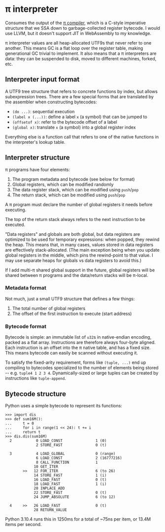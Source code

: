 # π interpreter
Consumes the output of the [π compiler](pi-compiler.md), which is a C-style imperative structure that we SSA down to garbage-collected register bytecode. I would use LLVM, but it doesn't support JIT in WebAssembly to my knowledge.

π interpreter values are all heap-allocated UTF9s that never refer to one another. This means GC is a flat loop over the register table, making generational GC trivial to implement. It also means that a π interpreters are data: they can be suspended to disk, moved to different machines, forked, etc.


## Interpreter input format
A UTF9 tree structure that refers to concrete functions by index, but allows subexpression trees. There are a few special forms that are translated by the assembler when constructing bytecodes:

+ `(do ...)`: sequential execution
+ `(label x (...))`: define a label `x` (a symbol) that can be jumped to
+ `(offsetof x)`: refer to the bytecode offset of a label
+ `(global x)`: translate `x` (a symbol) into a global register index

Everything else is a function call that refers to one of the native functions in the interpreter's lookup table.


## Interpreter structure
π programs have four elements:

1. The program metadata and bytecode (see below for format)
2. Global registers, which can be modified randomly
3. The data register stack, which can be modified using `push`/`pop`
4. The return stack, which can be modified using `push`/`pop`

A π program must declare the number of global registers it needs before executing.

The top of the return stack always refers to the next instruction to be executed.

"Data registers" and globals are both global, but data registers are optimized to be used for temporary expressions: when popped, they rewind the heap. This means that, in many cases, values stored in data registers are effectively stack-allocated. (The main exception being when you update global registers in the middle, which pins the rewind-point to that value. I may use separate heaps for globals vs data registers to avoid this.)

If I add multi-π shared global support in the future, global registers will be shared between π programs and the data/return stacks will be π-local.


### Metadata format
Not much, just a small UTF9 structure that defines a few things:

1. The total number of global registers
2. The offset of the first instruction to execute (start address)


### Bytecode format
Bytecode is simple: an immutable list of `u32`s in native-endian encoding, packed as a flat array. Instructions are therefore always four-byte aligned. Each instruction is an offset into the π native table, and has a fixed size. This means bytecode can easily be scanned without executing it.

To satisfy the fixed-arity requirement, forms like `(tuple, ...)` end up compiling to bytecodes specialized to the number of elements being stored -- e.g. `tuple4 1 2 3 4`. Dynamically-sized or large tuples can be created by instructions like `tuple-append`.


## Bytecode structure
Python uses a simple bytecode to represent its functions:

```
>>> import dis
>>> def sum16M():
...     t = 0
...     for i in range(1 << 24): t += i
...     return t
>>> dis.dis(sum16M)
  2           0 LOAD_CONST               1 (0)
              2 STORE_FAST               0 (t)

  3           4 LOAD_GLOBAL              0 (range)
              6 LOAD_CONST               2 (16777216)
              8 CALL_FUNCTION            1
             10 GET_ITER
        >>   12 FOR_ITER                 6 (to 26)
             14 STORE_FAST               1 (i)
             16 LOAD_FAST                0 (t)
             18 LOAD_FAST                1 (i)
             20 INPLACE_ADD
             22 STORE_FAST               0 (t)
             24 JUMP_ABSOLUTE            6 (to 12)

  4     >>   26 LOAD_FAST                0 (t)
             28 RETURN_VALUE
```

Python 3.10.4 runs this in 1250ms for a total of ~75ns per item, or 13.4M items per second.
